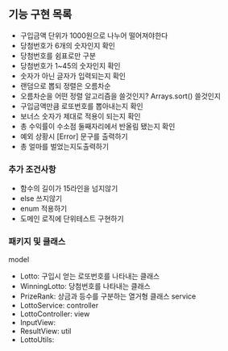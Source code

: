 ## 기능 구현 목록

- 구입금액 단위가 1000원으로 나누어 떨어져야한다
- 당첨번호가 6개의 숫자인지 확인
- 당첨번호를 쉼표로만 구분
- 당첨번호가 1~45의 숫자인지 확인
- 숫자가 아닌 글자가 입력되는지 확인
- 랜덤으로 뽑되 정렬은 오름차순
- 오름차순을 어떤 정렬 알고리즘을 쓸것인지? Arrays.sort() 쓸것인지
- 구입금액만큼 로또번호를 뽑아내는지 확인
- 보너스 숫자가 제대로 적용이 되는지 확인
- 총 수익률이 수소점 둘째자리에서 반올림 됐는지 확인
- 예외 상황시 [Error] 문구를 출력하기 
- 총 얼마를 벌었는지도출력하기

### 추가 조건사항
- 함수의 길이가 15라인을 넘지않기
- else 쓰지않기
- enum 적용하기
- 도메인 로직에 단위테스트 구현하기

### 패키지 및 클래스
model
- Lotto: 구입시 얻는 로또번호를 나타내는 클래스
- WinningLotto: 당첨번호를 나타내는 클래스
- PrizeRank: 상금과 등수를 구분하는 열거형 클래스
service
- LottoService:
controller
- LottoController:
view
- InputView:
- ResultView:
util
- LottoUtils:
